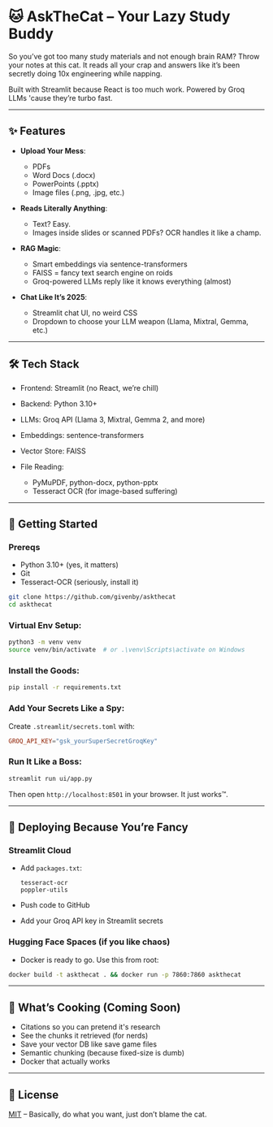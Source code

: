 # 🐱 AskTheCat – Your Lazy Study Buddy

So you’ve got too many study materials and not enough brain RAM? Throw your notes at this cat. It reads all your crap and answers like it’s been secretly doing 10x engineering while napping.

Built with Streamlit because React is too much work. Powered by Groq LLMs 'cause they’re turbo fast.

---

## ✨ Features

* **Upload Your Mess**:

  * PDFs
  * Word Docs (.docx)
  * PowerPoints (.pptx)
  * Image files (.png, .jpg, etc.)

* **Reads Literally Anything**:

  * Text? Easy.
  * Images inside slides or scanned PDFs? OCR handles it like a champ.

* **RAG Magic**:

  * Smart embeddings via sentence-transformers
  * FAISS = fancy text search engine on roids
  * Groq-powered LLMs reply like it knows everything (almost)

* **Chat Like It’s 2025**:

  * Streamlit chat UI, no weird CSS
  * Dropdown to choose your LLM weapon (Llama, Mixtral, Gemma, etc.)

---

## 🛠️ Tech Stack

* Frontend: Streamlit (no React, we’re chill)
* Backend: Python 3.10+
* LLMs: Groq API (Llama 3, Mixtral, Gemma 2, and more)
* Embeddings: sentence-transformers
* Vector Store: FAISS
* File Reading:

  * PyMuPDF, python-docx, python-pptx
  * Tesseract OCR (for image-based suffering)

---

## 🚀 Getting Started

### Prereqs

* Python 3.10+ (yes, it matters)
* Git
* Tesseract-OCR (seriously, install it)

```bash
git clone https://github.com/givenby/askthecat
cd askthecat
```

### Virtual Env Setup:

```bash
python3 -m venv venv
source venv/bin/activate  # or .\venv\Scripts\activate on Windows
```

### Install the Goods:

```bash
pip install -r requirements.txt
```

### Add Your Secrets Like a Spy:

Create `.streamlit/secrets.toml` with:

```toml
GROQ_API_KEY="gsk_yourSuperSecretGroqKey"
```

### Run It Like a Boss:

```bash
streamlit run ui/app.py
```

Then open `http://localhost:8501` in your browser. It just works™.

---

## 🚢 Deploying Because You’re Fancy

### Streamlit Cloud

* Add `packages.txt`:

  ```
  tesseract-ocr
  poppler-utils
  ```
* Push code to GitHub
* Add your Groq API key in Streamlit secrets

### Hugging Face Spaces (if you like chaos)

* Docker is ready to go. Use this from root:

```bash
docker build -t askthecat . && docker run -p 7860:7860 askthecat
```

---

## 🔮 What’s Cooking (Coming Soon)

* Citations so you can pretend it's research
* See the chunks it retrieved (for nerds)
* Save your vector DB like save game files
* Semantic chunking (because fixed-size is dumb)
* Docker that actually works

---

## 📄 License

[MIT](LICENSE) – Basically, do what you want, just don’t blame the cat.
